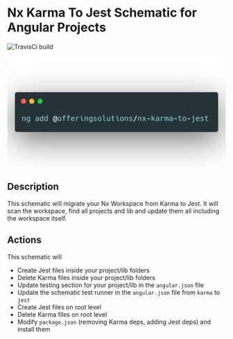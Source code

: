 # Nx Karma To Jest Schematic for Angular Projects

![TravisCi build](https://travis-ci.org/FabianGosebrink/nx-karma-to-jest.svg?branch=master 'Travis CI Build')

![commandline usage](.github/ng-cmd.png 'Commandline usage')

## Description

This schematic will migrate your Nx Workspace from Karma to Jest. It will scan the workspace, find all projects and lib and update them all including the workspace itself.

## Actions

This schematic will

- Create Jest files inside your project/lib folders
- Delete Karma files inside your project/lib folders
- Update testing section for your project/lib in the `angular.json` file
- Update the schematic test runner in the `angular.json` file from `karma` to `jest`
- Create Jest files on root level
- Delete Karma files on root level
- Modify `package.json` (removing Karma deps, adding Jest deps) and install them
